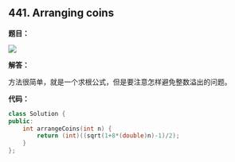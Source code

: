 ## 441. Arranging coins

**题目：**

![](http://cdn.zergzerg.cn/2018-10-10_29leet_441.png)

**解答：**

方法很简单，就是一个求根公式，但是要注意怎样避免整数溢出的问题。

**代码：**

```cpp
class Solution {
public:
    int arrangeCoins(int n) {
        return (int)((sqrt(1+8*(double)n)-1)/2);
    }
};
```

